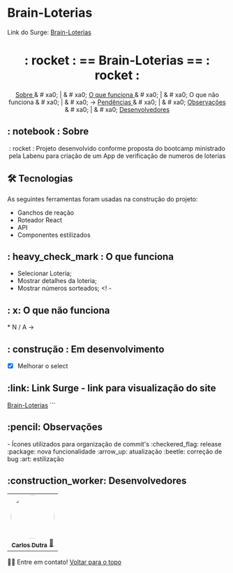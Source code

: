 #  Brain-Loterias
Link do Surge: <a href="https://carlos-loterias.surge.sh/"> Brain-Loterias </a>
<h1 align = "center" id = "top"> : rocket : == Brain-Loterias == : rocket : </h1>

<p align = "center">
  <a href="#sobre"> Sobre </a> & # xa0; | & # xa0; 
  <a href="#funciona"> O que funciona </a> & # xa0; | & # xa0;
  <! - <a href = "# nao-funciona"> O que não funciona </a> & # xa0; | & # xa0; ->
  <a href="#pendente"> Pendências </a> & # xa0; | & # xa0;
  <a href="#observacoes"> Observações </a> & # xa0; | & # xa0;
  <a href="#desenvolvedores"> Desenvolvedores </a>
</p>

<h2 id = "sobre"> : notebook : Sobre </h2>

<p align = "center"> : rocket : Projeto desenvolvido conforme proposta do bootcamp ministrado pela Labenu para criação de um App de verificação de numeros de loterias </p>

<h2 id = "tecnologias"> 🛠 Tecnologias </h2>

As seguintes ferramentas foram usadas na construção do projeto:

* Ganchos de reação
* Roteador React
* API
* Componentes estilizados

<h2 id = "funciona"> : heavy_check_mark : O que funciona </h2>

* Selecionar Loteria;
* Mostrar detalhes da loteria;
* Mostrar números sorteados;
<! -
<h2 id = "nao-funciona">: x: O que não funciona </h2>
* N / A ->

<h2 id = "pendente"> : construção : Em desenvolvimento </h2>

- [x] Melhorar o select

<h2 id="link">:link: Link Surge - link para visualização do site</h2>
<a href="https://carlos-loterias.surge.sh/">Brain-Loterias</a>
```
<h2 id="observacoes">:pencil: Observações</h2>
- Ícones utilizados para organização de commit's
:checkered_flag: release
:package: nova funcionalidade 
:arrow_up: atualização 
:beetle: correção de bug
:art: estilização
<h2 id="desenvolvedores">:construction_worker: Desenvolvedores</h2>
<table> 
<tr>
 
 <td align="center"><a href="https://github.com/Carlos-Dutra-Azeredo"><img style="border-radius: 50%" src="https://avatars.githubusercontent.com/u/35279793?v=4" width="100px" alt=""/>
 <br />
 <sub><b>Carlos Dutra</b></sub></a> <a href="https://github.com/Carlos-Dutra-Azeredo">🚀</a></td>
 
</tr>
  
</table>
👋🏽 Entre em contato!
<a href="#top">Voltar para o topo</a>